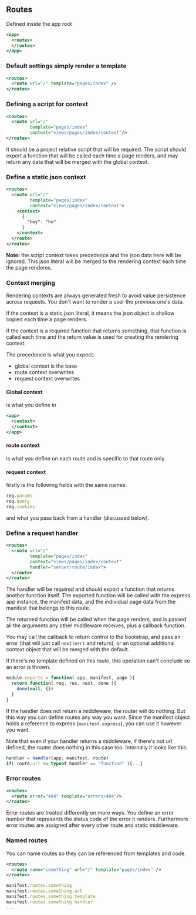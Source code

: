 ## Routes

Defined inside the app root

```xml
<app>
  <routes>
  </routes>
</app>
```

### Default settings simply render a template

```xml
<routes>
  <route url="/" template="pages/index" />
</routes>
```

### Defining a script for context

```xml
<routes>
  <route url="/"
         template="pages/index"
         context="views/pages/index/context"/>
</routes>
```

It should be a project relative script that will be required.
The script should export a function that will be called each time a page renders,
and may return any data that will be merged with the global context.

### Define a static json context

```xml
<routes>
  <route url="/"
         template="pages/index"
         context="views/pages/index/context">
    <context>
      {
        "hey": "ho"
      }
    </context>
  </route>
</routes>
```

**Note:** the script context takes precedence and the json data here will be ignored.
This json literal will be merged to the rendering context each time the page renderes.

### Context merging

Rendering contexts are always generated fresh to avoid
value persistence across requests. You don't want to render a user the previous one's data.

If the context is a static json literal,
it means the json object is shallow copied each time a page renders.

If the context is a required function that returns something,
that function is called each time
and the return value is used for creating the rendering context.

The precedence is what you expect:

- global context is the base
- route context overwrites
- request context overwrites

#### Global context

is what you define in

```xml
<app>
  <context>
  </context>
</app>
```

#### route context

is what you define on each route and is specific to that route only.

#### request context

firstly is the following fields with the same names:

```js
req.params
req.query
req.cookies
```

and what you pass back from a handler (discussed below).

### Define a request handler

```xml
<routes>
  <route url="/"
         template="pages/index"
         context="views/pages/index/context"
         handler="server/route/index">
  </route>
</routes>
```

The handler will be required and should export a function that returns another function itself.
The exported function will be called with the express app instance, the manifest data,
and the individual page data from the manifest that belongs to this route.

The returned function will be called when the page renders,
and is passed all the arguments any other middleware receives, plus a callback function.

You may call the callback to return control to the bootstrap,
and pass an error (that will just call `next(err)` and return),
or an optional additional context object that will be merged with the default.

If there's no template defined on this route,
this operation can't conclude so an error is thrown.

```js
module.exports = function( app, manifest, page ){
  return function( req, res, next, done ){
    done(null, {})
  }
}
```

If the handler does not return a middleware, the router will do nothing.
But this way you can define routes any way you want.
Since the manifest object holds a reference to express (`manifest.express`), you can use it however you want.

Note that even if your handler returns a middleware, if there's not url defined,
the router does nothing in this case too. Internally it looks like this:

```js
handler = handler(app, manifest, route)
if( route.url && typeof handler == "function" ){...}
```

### Error routes

```xml
<routes>
  <route error="404" template="errors/404"/>
</routes>
```

Error routes are treated differently on more ways.
You define an error number that represents the status code of the error it renders.
Furthermore error routes are assigned after every other route and static middleware.


### Named routes

You can name routes so they can be referenced from
templates and code.

```xml
<routes>
  <route name="something" url="/" template="pages/index" />
</routes>
```

```js
manifest.routes.something
manifest.routes.something.url
manifest.routes.something.template
manifest.routes.something.handler
...
```